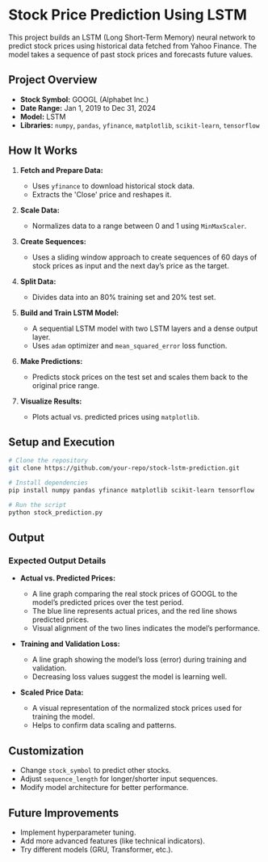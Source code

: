 
# Stock Price Prediction Using LSTM

This project builds an LSTM (Long Short-Term Memory) neural network to predict stock prices using historical data fetched from Yahoo Finance. The model takes a sequence of past stock prices and forecasts future values.

## Project Overview

- **Stock Symbol:** GOOGL (Alphabet Inc.)
- **Date Range:** Jan 1, 2019 to Dec 31, 2024
- **Model:** LSTM
- **Libraries:** `numpy`, `pandas`, `yfinance`, `matplotlib`, `scikit-learn`, `tensorflow`

## How It Works

1. **Fetch and Prepare Data:**
   - Uses `yfinance` to download historical stock data.
   - Extracts the 'Close' price and reshapes it.

2. **Scale Data:**
   - Normalizes data to a range between 0 and 1 using `MinMaxScaler`.

3. **Create Sequences:**
   - Uses a sliding window approach to create sequences of 60 days of stock prices as input and the next day’s price as the target.

4. **Split Data:**
   - Divides data into an 80% training set and 20% test set.

5. **Build and Train LSTM Model:**
   - A sequential LSTM model with two LSTM layers and a dense output layer.
   - Uses `adam` optimizer and `mean_squared_error` loss function.

6. **Make Predictions:**
   - Predicts stock prices on the test set and scales them back to the original price range.

7. **Visualize Results:**
   - Plots actual vs. predicted prices using `matplotlib`.

## Setup and Execution

```bash
# Clone the repository
git clone https://github.com/your-repo/stock-lstm-prediction.git

# Install dependencies
pip install numpy pandas yfinance matplotlib scikit-learn tensorflow

# Run the script
python stock_prediction.py
```

## Output

### Expected Output Details

- **Actual vs. Predicted Prices:**
  - A line graph comparing the real stock prices of GOOGL to the model’s predicted prices over the test period.
  - The blue line represents actual prices, and the red line shows predicted prices.
  - Visual alignment of the two lines indicates the model’s performance.

- **Training and Validation Loss:**
  - A line graph showing the model’s loss (error) during training and validation.
  - Decreasing loss values suggest the model is learning well.

- **Scaled Price Data:**
  - A visual representation of the normalized stock prices used for training the model.
  - Helps to confirm data scaling and patterns.

## Customization

- Change `stock_symbol` to predict other stocks.
- Adjust `sequence_length` for longer/shorter input sequences.
- Modify model architecture for better performance.

## Future Improvements

- Implement hyperparameter tuning.
- Add more advanced features (like technical indicators).
- Try different models (GRU, Transformer, etc.).


